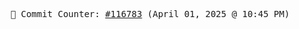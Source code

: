 <p align="center">
    <samp>
        📮 Commit Counter: <a href="https://github.com/Javascript-void0/Javascript-void0/commits/main">#116783</a> (April 01, 2025 @ 10:45 PM)
    </samp>
</p>